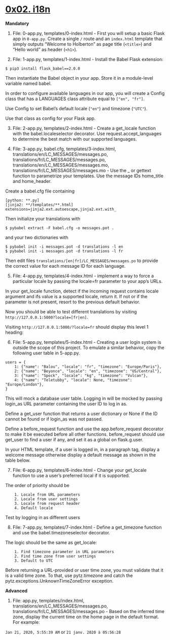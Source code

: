 # <ins> 0x02. i18n </ins>

**Mandatory**
1. File: 0-app.py, templates/0-index.html - First you will setup a basic Flask app in `0-app.py`. Create a single `/` route and an `index.html` template that simply outputs “Welcome to Holberton” as page title (`<title>`) and “Hello world” as header (`<h1>`).

2. File: 1-app.py, templates/1-index.html - Install the Babel Flask extension:
```
$ pip3 install flask_babel==2.0.0
```
Then instantiate the Babel object in your app. Store it in a module-level variable named babel.

In order to configure available languages in our app, you will create a Config class that has a LANGUAGES class attribute equal to `["en", "fr"]`.

Use Config to set Babel’s default locale (`"en"`) and timezone (`"UTC"`).

Use that class as config for your Flask app.

3. File: 2-app.py, templates/2-index.html - Create a get_locale function with the babel.localeselector decorator. Use request.accept_languages to determine the best match with our supported languages.

4. File: 3-app.py, babel.cfg, templates/3-index.html, 
translations/en/LC_MESSAGES/messages.po,
translations/fr/LC_MESSAGES/messages.po,
translations/en/LC_MESSAGES/messages.mo,
translations/fr/LC_MESSAGES/messages.mo - Use the _ or gettext function to parametrize your templates. Use the message IDs home_title and home_header.

Create a babel.cfg file containing
```
[python: **.py]
[jinja2: **/templates/**.html]
extensions=jinja2.ext.autoescape,jinja2.ext.with_
```
Then initialize your translations with
```
$ pybabel extract -F babel.cfg -o messages.pot .
```
and your two dictionaries with
```
$ pybabel init -i messages.pot -d translations -l en
$ pybabel init -i messages.pot -d translations -l fr
```
Then edit files `translations/[en|fr]/LC_MESSAGES/messages.po` to provide the correct value for each message ID for each language.

5. File: 4-app.py, templates/4-index.html - implement a way to force a particular locale by passing the locale=fr parameter to your app’s URLs.

In your get_locale function, detect if the incoming request contains locale argument and ifs value is a supported locale, return it. If not or if the parameter is not present, resort to the previous default behavior.

Now you should be able to test different translations by visiting `http://127.0.0.1:5000?locale=[fr|en]`.

Visiting `http://127.0.0.1:5000/?locale=fr` should display this level 1 heading:

6. File: 5-app.py, templates/5-index.html - Creating a user login system is outside the scope of this project. To emulate a similar behavior, copy the following user table in 5-app.py.
```
users = {
    1: {"name": "Balou", "locale": "fr", "timezone": "Europe/Paris"},
    2: {"name": "Beyonce", "locale": "en", "timezone": "US/Central"},
    3: {"name": "Spock", "locale": "kg", "timezone": "Vulcan"},
    4: {"name": "Teletubby", "locale": None, "timezone": "Europe/London"},
}
```
This will mock a database user table. Logging in will be mocked by passing login_as URL parameter containing the user ID to log in as.

Define a get_user function that returns a user dictionary or None if the ID cannot be found or if login_as was not passed.

Define a before_request function and use the app.before_request decorator to make it be executed before all other functions. before_request should use get_user to find a user if any, and set it as a global on flask.g.user.

In your HTML template, if a user is logged in, in a paragraph tag, display a welcome message otherwise display a default message as shown in the table below.

7. File: 6-app.py, templates/6-index.html - Change your get_locale function to use a user’s preferred local if it is supported.

The order of priority should be

		1. Locale from URL parameters
		2. Locale from user settings
		3. Locale from request header
		4. Default locale

Test by logging in as different users

8. File: 7-app.py, templates/7-index.html -  Define a get_timezone function and use the babel.timezoneselector decorator.

The logic should be the same as get_locale:

		1. Find timezone parameter in URL parameters
		2. Find time zone from user settings
		3. Default to UTC

Before returning a URL-provided or user time zone, you must validate that it is a valid time zone. To that, use pytz.timezone and catch the pytz.exceptions.UnknownTimeZoneError exception.


**Advanced**
1. File: app.py, templates/index.html, translations/en/LC_MESSAGES/messages.po, translations/fr/LC_MESSAGES/messages.po - Based on the inferred time zone, display the current time on the home page in the default format. For example:

`Jan 21, 2020, 5:55:39 AM` or `21 janv. 2020 à 05:56:28`
